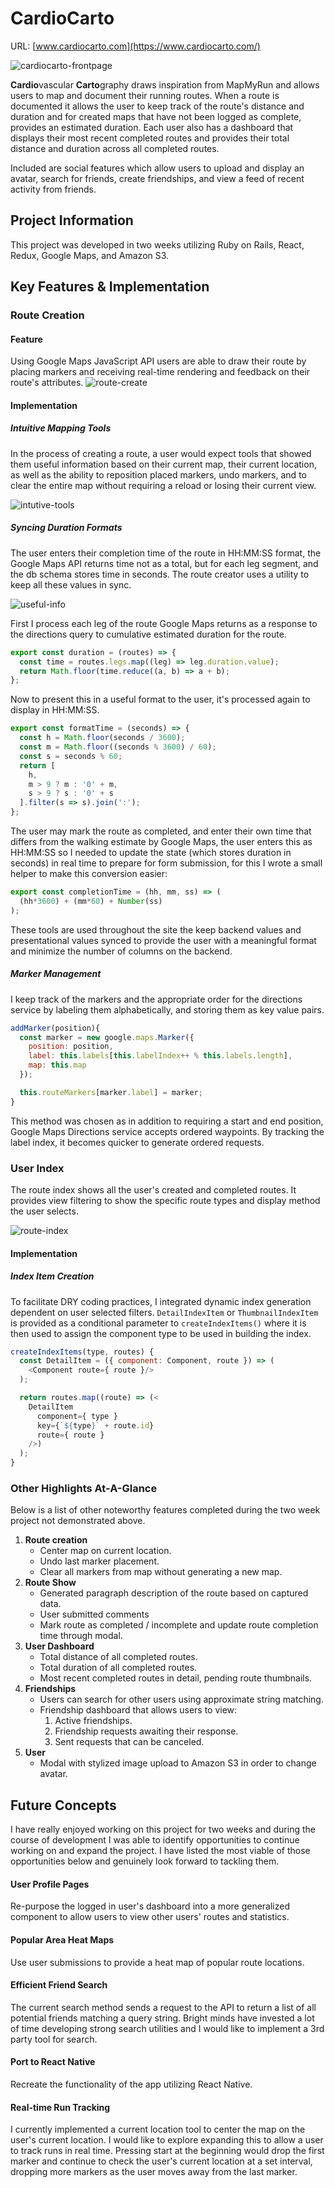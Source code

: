 # CardioCarto
URL: [www.cardiocarto.com](https://www.cardiocarto.com/)

![cardiocarto-frontpage]

**Cardio**vascular **Carto**graphy draws inspiration from MapMyRun and allows users to map and document their running routes. When a route is documented it allows the user to keep track of the route's distance and duration and for created maps that have not been logged as complete, provides an estimated duration. Each user also has a dashboard that displays their most recent completed routes and provides their total distance and duration across all completed routes.

Included are social features which allow users to upload and display an avatar, search for friends, create friendships, and view a feed of recent activity from friends.

## Project Information
This project was developed in two weeks utilizing Ruby on Rails, React, Redux, Google Maps, and Amazon S3.

## Key Features & Implementation

### Route Creation

#### Feature
Using Google Maps JavaScript API users are able to draw their route by placing markers and receiving real-time rendering and feedback on their route's attributes.
![route-create]

#### Implementation

##### Intuitive Mapping Tools
In the process of creating a route, a user would expect tools that showed them useful information based on their current map, their current location, as well as the ability to reposition placed markers, undo markers, and to clear the entire map without requiring a reload or losing their current view.

![intutive-tools]

##### Syncing Duration Formats
The user enters their completion time of the route in HH:MM:SS format, the Google Maps API returns time not as a total, but for each leg segment, and the db schema stores time in seconds. The route creator uses a utility to keep all these values in sync.

![useful-info]

First I process each leg of the route Google Maps returns as a response to the directions query to cumulative estimated duration for the route.
``` JavaScript
export const duration = (routes) => {
  const time = routes.legs.map((leg) => leg.duration.value);
  return Math.floor(time.reduce((a, b) => a + b);
};
```

Now to present this in a useful format to the user, it's processed again to display in HH:MM:SS.

``` JavaScript
export const formatTime = (seconds) => {
  const h = Math.floor(seconds / 3600);
  const m = Math.floor((seconds % 3600) / 60);
  const s = seconds % 60;
  return [
    h,
    m > 9 ? m : '0' + m,
    s > 9 ? s : '0' + s
  ].filter(s => s).join(':');
};
```

The user may mark the route as completed, and enter their own time that differs from the walking estimate by Google Maps, the user enters this as HH:MM:SS so I needed to update the state (which stores duration in seconds) in real time to prepare for form submission, for this I wrote a small helper to make this conversion easier:

``` JavaScript
export const completionTime = (hh, mm, ss) => (
  (hh*3600) + (mm*60) + Number(ss)
);
```

These tools are used throughout the site the keep backend values and presentational values synced to provide the user with a meaningful format and minimize the number of columns on the backend.

##### Marker Management
I keep track of the markers and the appropriate order for the directions service by labeling them alphabetically, and storing them as key value pairs.
``` JavaScript
addMarker(position){
  const marker = new google.maps.Marker({
    position: position,
    label: this.labels[this.labelIndex++ % this.labels.length],
    map: this.map
  });

  this.routeMarkers[marker.label] = marker;
}
```
This method was chosen as in addition to requiring a start and end position, Google Maps Directions service accepts ordered waypoints. By tracking the label index, it becomes quicker to generate ordered requests.

### User Index
The route index shows all the user's created and completed routes. It provides view filtering to show the specific route types and display method the user selects.

![route-index]

#### Implementation

##### Index Item Creation

To facilitate DRY coding practices, I integrated dynamic index generation dependent on user selected filters. `DetailIndexItem` or `ThumbnailIndexItem` is provided as a conditional parameter to `createIndexItems()` where it is then used to assign the component type to be used in building the index.


``` JavaScript
createIndexItems(type, routes) {
  const DetailItem = ({ component: Component, route }) => (
    <Component route={ route }/>
  );

  return routes.map((route) => (<
    DetailItem
      component={ type }
      key={`${type}` + route.id}
      route={ route }
    />)
  );
}
```

### Other Highlights At-A-Glance
Below is a list of other noteworthy features completed during the two week project not demonstrated above.

1. **Route creation**
    * Center map on current location.
    * Undo last marker placement.
    * Clear all markers from map without generating a new map.
2. **Route Show**
    * Generated paragraph description of the route based on captured data.
    * User submitted comments
    * Mark route as completed / incomplete and update route completion time through modal.
3. **User Dashboard**
    * Total distance of all completed routes.
    * Total duration of all completed routes.
    * Most recent completed routes in detail, pending route thumbnails.
4. **Friendships**
    * Users can search for other users using approximate string matching.
    * Friendship dashboard that allows users to view:
      1. Active friendships.
      2. Friendship requests awaiting their response.
      3. Sent requests that can be canceled.
5. **User**
    * Modal with stylized image upload to Amazon S3 in order to change avatar.

## Future Concepts
I have really enjoyed working on this project for two weeks and during the course of development I was able to identify opportunities to continue working on and expand the project. I have listed the most viable of those opportunities below and genuinely look forward to tackling them.

#### User Profile Pages
Re-purpose the logged in user's dashboard into a more generalized component to allow users to view other users' routes and statistics.

#### Popular Area Heat Maps
Use user submissions to provide a heat map of popular route locations.

#### Efficient Friend Search
The current search method sends a request to the API to return a list of all potential friends matching a query string. Bright minds have invested a lot of time developing strong search utilities and I would like to implement a 3rd party tool for search.

#### Port to React Native
Recreate the functionality of the app utilizing React Native.

#### Real-time Run Tracking
I currently implemented a current location tool to center the map on the user's current location. I would like to explore expanding this to allow a user to track runs in real time. Pressing start at the beginning would drop the first marker and continue to check the user's current location at a set interval, dropping more markers as the user moves away from the last marker.

[cardiocarto-frontpage]: /app/assets/images/demo/cardiocarto.png "CardioCardo Frontpage"
[intutive-tools]: /app/assets/images/demo/intuitive-tools.gif "Intuitive Tools"
[useful-info]: /app/assets/images/demo/useful-info.gif "Useful info"
[route-index]: /app/assets/images/demo/route-index.gif "Route Index"
[route-create]: /app/assets/images/demo/route-create.gif "Route Creation"
